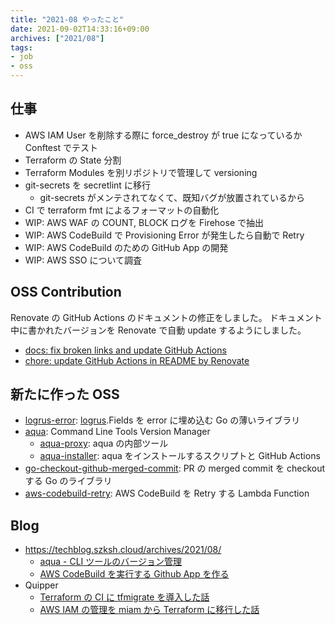 ```yaml
---
title: "2021-08 やったこと"
date: 2021-09-02T14:33:16+09:00
archives: ["2021/08"]
tags:
- job
- oss
---
```


## 仕事

* AWS IAM User を削除する際に force_destroy が true になっているか Conftest でテスト
* Terraform の State 分割
* Terraform Modules を別リポジトリで管理して versioning
* git-secrets を secretlint に移行
  * git-secrets がメンテされてなくて、既知バグが放置されているから
* CI で terraform fmt によるフォーマットの自動化
* WIP: AWS WAF の COUNT, BLOCK ログを Firehose で抽出
* WIP: AWS CodeBuild で Provisioning Error が発生したら自動で Retry
* WIP: AWS CodeBuild のための GitHub App の開発
* WIP: AWS SSO について調査

## OSS Contribution

Renovate の GitHub Actions のドキュメントの修正をしました。
ドキュメント中に書かれたバージョンを Renovate で自動 update するようにしました。

* [docs: fix broken links and update GitHub Actions](https://github.com/renovatebot/github-action/pull/556)
* [chore: update GitHub Actions in README by Renovate](https://github.com/renovatebot/github-action/pull/557)

## 新たに作った OSS

* [logrus-error](https://github.com/suzuki-shunsuke/logrus-error): [logrus](https://github.com/sirupsen/logrus).Fields を error に埋め込む Go の薄いライブラリ
* [aqua](https://github.com/suzuki-shunsuke/aqua): Command Line Tools Version Manager
  * [aqua-proxy](https://github.com/suzuki-shunsuke/aqua-proxy): aqua の内部ツール 
  * [aqua-installer](https://github.com/suzuki-shunsuke/aqua-installer): aqua をインストールするスクリプトと GitHub Actions
* [go-checkout-github-merged-commit](https://github.com/suzuki-shunsuke/go-checkout-github-merged-commit): PR の merged commit を checkout する Go のライブラリ
* [aws-codebuild-retry](https://github.com/suzuki-shunsuke/aws-codebuild-retry): AWS CodeBuild を Retry する Lambda Function

## Blog

* https://techblog.szksh.cloud/archives/2021/08/
  * [aqua - CLI ツールのバージョン管理](https://techblog.szksh.cloud/aqua/)
  * [AWS CodeBuild を実行する Github App を作る](https://techblog.szksh.cloud/github-app-for-codebuild/)
* Quipper
  * [Terraform の CI に tfmigrate を導入した話](https://quipper.hatenablog.com/entry/2021/08/11/080000)
  * [AWS IAM の管理を miam から Terraform に移行した話](https://quipper.hatenablog.com/entry/2021/08/02/080000)
